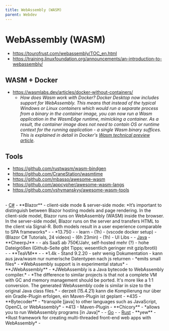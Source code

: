 ```yaml
---
title: WebAssembly (WASM)
parent: Webdev
---
```


# WebAssembly (WASM)
- <https://tourofrust.com/webassembly/TOC_en.html>
- <https://training.linuxfoundation.org/announcements/an-introduction-to-webassembly/>


## WASM + Docker
- <https://wasmlabs.dev/articles/docker-without-containers/>
  - *How does Wasm work with Docker? Docker Desktop now includes support for WebAssembly. This means that instead of the typical Windows or Linux containers which would run a separate process from a binary in the container image, you can now run a Wasm application in the WasmEdge runtime, mimicking a container. As a result, the container image does not need to contain OS or runtime context for the running application - a single Wasm binary suffices. This is explained in detail in Docker's [Wasm technical preview article](https://www.docker.com/blog/docker-wasm-technical-preview/).*


## Tools
- <https://github.com/rustwasm/wasm-bindgen>
- <https://github.com/CraneStation/wasmtime>
- <https://github.com/mbasso/awesome-wasm>
- <https://github.com/appcypher/awesome-wasm-langs>
- <https://github.com/vshymanskyy/awesome-wasm-tools>
<br/>
- <u>C#</u>
  - **Blazor**
    - client-side mode & server-side mode:
      *It’s important to distinguish between Blazor hosting models and page rendering. In the client-side model, Blazor runs on WebAssembly (WASM) inside the browser. In the server-side model, Blazor runs on the server and transfers HTML to the client via Signal-R. Both models result in a user experience comparable to SPA frameworks*
    - <https://dotnet.microsoft.com/apps/aspnet/web-apps/blazor>
    - <https://github.com/aspnet/AspNetCore/tree/master/src/Components> *13.750
    - <https://github.com/AdrienTorris/awesome-blazor>
    - learn
      - <https://www.youtube.com/watch?v=Khn7sDUSEJM> (1h)
      - <https://cloudblogs.microsoft.com/industry-blog/en-gb/cross-industry/2019/06/21/use-vs-code-remote-development-to-run-blazor-in-a-docker-container/> (vscode docker setup)
      - <https://www.youtube.com/playlist?list=PL4WEkbdagHIR0RBe_P4bai64UDqZEbQap> (Blazor C# Tutorials, 24 videos)
      - <https://www.youtube.com/watch?v=aqSinXoStAU> (6h 23min)
      - <https://www.youtube.com/watch?v=dCgqTDki-VM> (1h)
    - UI Libs
      - <https://blazor.radzen.com/>
- <u>Java</u>
  - **CheerpJ**
    - <https://leaningtech.com/pages/cheerpj.html>
    - als SaaS ab 750€/Jahr, self-hosted mehr (?)
    - hohe Dateigrößen (Github-Seite gibt Tipps; wesentlich geringer mit gzip/brotli)<br/>
      <https://github.com/leaningtech/cheerpj-meta/wiki>
    - <https://leaningtech.com/announcing-cheerpj-3-0-a-jvm-replacement-in-html5-and-webassembly-to-run-java-applications-and-applets-on-modern-browsers/>
  - **TeaVM**
    - <http://teavm.org/>
    - <https://github.com/konsoletyper/teavm> *1.4k
    - Stand 9.2.20
      - sehr wenig Dokumentation
      - kann aus java/wasm nur numerische Datentypen nach js returnen
      - *emits small files*
      - *WebAssembly support is in experimental status*
  - **JWebAssembly**
    - *JWebAssembly is a Java bytecode to WebAssembly compiler.*
    - *The difference to similar projects is that not a complete VM with GC and memory management should be ported. It's more like a 1:1 conversion. The generated WebAssembly code is similar in size to the original Java class files.*
    - derzeit (15.4.21) kann die Kompilierung nur über ein Gradle-Plugin erfolgen, ein Maven-Plugin ist geplant
    - <https://github.com/i-net-software/JWebAssembly> *435
  - **Bytecoder**
    - *transpile [java] to other languages such as JavaScript, OpenCL or WebAssembly*
    - <https://github.com/mirkosertic/Bytecoder> *413
    - Maven-Plugin
  - **Chicory**
    - *allows you to run WebAssembly programs [in Java]*
    - <https://github.com/dylibso/chicory>
- <u>Go</u>
  - <https://github.com/golang/go/wiki/WebAssembly>
- <u>Rust</u>
  - **yew**
    - *Rust framework for creating multi-threaded front-end web apps with WebAssembly* 
    - <https://github.com/yewstack/yew>

